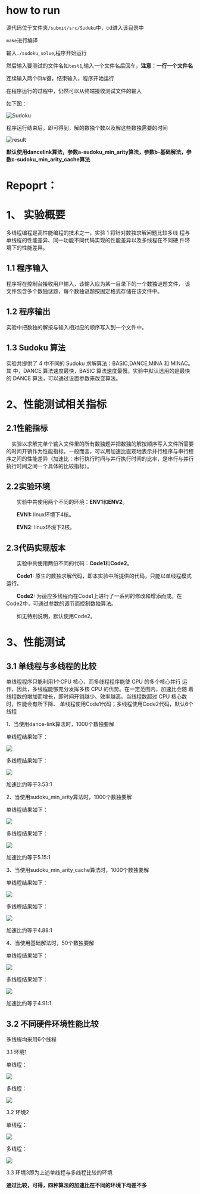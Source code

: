 # how to run

源代码位于文件夹`/submit/src/Suduku`中，cd进入该目录中

`make`进行编译

输入`./sudoku_solve`,程序开始运行

然后输入要测试的文件名如`test1`,输入一个文件名后回车，**注意：一行一个文件名**

连续输入两个`回车`键，结束输入，程序开始运行

在程序运行的过程中，仍然可以从终端接收测试文件的输入

如下图：

<img src="run.png" alt="Sudoku" title="run" style="zoom:100%;" />

程序运行结束后，即可得到，解的数独个数以及解这些数独需要的时间

<img src="result.png" title="result" >

**默认使用dancelink算法，参数a-sudoku_min_arity算法，参数b-基础解法，参数c-sudoku_min_arity_cache算法**


# Repoprt：

# 1、 实验概要 

多线程编程是高性能编程的技术之一，实验 1 将针对数独求解问题比较多线
程与单线程的性能差异、同一功能不同代码实现的性能差异以及多线程在不同硬 件环境下的性能差异。

## 1.1 程序输入 

程序将在控制台接收用户输入，该输入应为某一目录下的一个数独谜题文件，
该文件包含多个数独谜题，每个数独谜题按固定格式存储在该文件中。

## 1.2 程序输出 

实验中把数独的解按与输入相对应的顺序写入到一个文件中。

## 1.3 Sudoku 算法 

实验共提供了 4 中不同的 Sudoku 求解算法：BASIC,DANCE,MINA 和 MINAC。其
中，DANCE 算法速度最快，BASIC 算法速度最慢。实验中默认选用的是最快的 DANCE
算法，可以通过设置参数来改变算法。

# 2、性能测试相关指标

## 2.1性能指标

&emsp;实验以求解完单个输入文件里的所有数独题并把数独的解按顺序写入文件所需要的时间开销作为性能指标。一般而言，可以用加速比直观地表示并行程序与串行程序之间的性能差异（加速比：串行执行时间与并行执行时间的比率，是串行与并行执行时间之间一个具体的比较指标）。

## 2.2实验环境

&emsp;&emsp;实验中共使用两个不同的环境：**ENV1**和**ENV2**。

&emsp;&emsp;**EVN1:** linux环境下4核。

&emsp;&emsp;**EVN2:** linux环境下2核。

## 2.3代码实现版本

&emsp;&emsp;实验中共使用两份不同的代码：**Code1**和**Code2**。

&emsp;&emsp;**Code1:** 原生的数独求解代码，即本实验中所提供的代码，只能以单线程模式运行。

&emsp;&emsp;**Code2:** 为适应多线程而在Code1上进行了一系列的修改和增添而成。在Code2中，可通过参数的调节而控制数独算法。

&emsp;&emsp;如无特别说明，默认使用Code2。


# 3、性能测试

## 3.1 单线程与多线程的比较

单线程程序只能利用1个CPU 核心，而多线程程序能使 CPU 的多个核心并行
运作，因此，多线程能够充分发挥多核 CPU 的优势。在一定范围内，加速比会随
着线程数的增加而增长，即时间开销越少、效率越高。当线程数超过 CPU 核心数
时，性能会有所下降、
单线程使用Code1代码；多线程使用Code2代码，默认6个线程

1、当使用dance-link算法时，1000个数独要解

单线程结果如下：

<img src="dancelinksingle.png">

多线程结果如下：

<img src="dancelinkmuti.png">

加速比约等于3.53:1

2、当使用sudoku_min_arity算法时，1000个数独要解

单线程结果如下：

<img src="artys.png">

多线程结果如下：

<img src="artym.png">

加速比约等于5.15:1

3、当使用sudoku_min_arity_cache算法时，1000个数独要解

单线程结果如下：

<img src="cmuti.png">

多线程结果如下：

<img src="cache.png">

加速比约等于4.88:1

4、当使用基础解法时，50个数独要解

单线程结果如下：

<img src="basic.png">

多线程结果如下：

<img src="bmutil.png">

加速比约等于4.91:1

## 3.2 不同硬件环境性能比较

多线程均采用6个线程

3.1 环境1

单线程：

<img  src="./zsh/zsh_singel.png">

多线程：

<img src="./zsh/zsh_multi.png">



3.2 环境2

单线程：

<img src="./xbq/xbqsignel.png">

多线程：

<img src="./xbq/sbqmulti.png">



3.3 环境3即为上述单线程与多线程比较的环境



**通过比较，可得，四种算法的加速比在不同的环境下均差不多**

